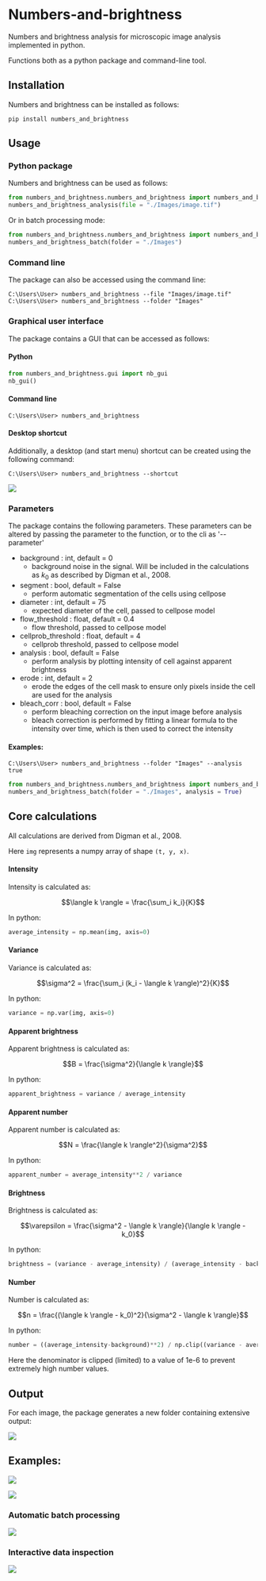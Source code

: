 # Numbers-and-brightness
Numbers and brightness analysis for microscopic image analysis implemented in python.

Functions both as a python package and command-line tool.

## Installation
Numbers and brightness can be installed as follows:
```shell
pip install numbers_and_brightness
```

## Usage
### Python package
Numbers and brightness can be used as follows:

```python
from numbers_and_brightness.numbers_and_brightness import numbers_and_brightness_analysis
numbers_and_brightness_analysis(file = "./Images/image.tif")
```

Or in batch processing mode:

```python
from numbers_and_brightness.numbers_and_brightness import numbers_and_brightness_batch
numbers_and_brightness_batch(folder = "./Images")
```

### Command line
The package can also be accessed using the command line:

```shell
C:\Users\User> numbers_and_brightness --file "Images/image.tif"
C:\Users\User> numbers_and_brightness --folder "Images"
```

### Graphical user interface
The package contains a GUI that can be accessed as follows:
#### Python
```python
from numbers_and_brightness.gui import nb_gui
nb_gui()
```

#### Command line
```shell
C:\Users\User> numbers_and_brightness
```

#### Desktop shortcut
Additionally, a desktop (and start menu) shortcut can be created using the following command:
```shell
C:\Users\User> numbers_and_brightness --shortcut
```

![](./assets/images/gui.png)

### Parameters
The package contains the following parameters. These parameters can be altered by passing the parameter to the function, or to the cli as '--parameter'

- background : int, default = 0
    - background noise in the signal. Will be included in the calculations as $k_0$ as described by Digman et al., 2008.
- segment : bool, default = False
    - perform automatic segmentation of the cells using cellpose
- diameter : int, default = 75
    - expected diameter of the cell, passed to cellpose model
- flow_threshold : float, default = 0.4
    - flow threshold, passed to cellpose model
-  cellprob_threshold : float, default = 4
    - cellprob threshold, passed to cellpose model
- analysis : bool, default = False
    - perform analysis by plotting intensity of cell against apparent brightness
- erode : int, default = 2
    - erode the edges of the cell mask to ensure only pixels inside the cell are used for the analysis
- bleach_corr : bool, default = False
    - perform bleaching correction on the input image before analysis
    - bleach correction is performed by fitting a linear formula to the intensity over time, which is then used to correct the intensity

#### Examples:
```shell
C:\Users\User> numbers_and_brightness --folder "Images" --analysis true
```
```python
from numbers_and_brightness.numbers_and_brightness import numbers_and_brightness_batch
numbers_and_brightness_batch(folder = "./Images", analysis = True)
```
## Core calculations
All calculations are derived from Digman et al., 2008.

Here `img` represents a numpy array of shape  `(t, y, x)`.

#### Intensity
Intensity is calculated as:<br>

$$\langle k \rangle = \frac{\sum_i k_i}{K}$$

In python:
```python
average_intensity = np.mean(img, axis=0)
```
#### Variance
Variance is calculated as:<br>

$$\sigma^2 = \frac{\sum_i (k_i - \langle k \rangle)^2}{K}$$

In python:
```python
variance = np.var(img, axis=0)
```
#### Apparent brightness
Apparent brightness is calculated as:<br>

$$B = \frac{\sigma^2}{\langle k \rangle}$$

In python:
```python
apparent_brightness = variance / average_intensity
```
#### Apparent number
Apparent number is calculated as:<br>

$$N = \frac{\langle k \rangle^2}{\sigma^2}$$

In python:
```python
apparent_number = average_intensity**2 / variance
```
#### Brightness
Brightness is calculated as:<br>

$$\varepsilon = \frac{\sigma^2 - \langle k \rangle}{\langle k \rangle - k_0}$$

In python:
```python
brightness = (variance - average_intensity) / (average_intensity - background)
```
#### Number
Number is calculated as:<br>

$$n = \frac{(\langle k \rangle - k_0)^2}{\sigma^2 - \langle k \rangle}$$

In python:
```python
number = ((average_intensity-background)**2) / np.clip((variance - average_intensity), 1e-6, None)
```
Here the denominator is clipped (limited) to a value of 1e-6 to prevent extremely high number values.

## Output
For each image, the package generates a new folder containing extensive output:<br>

![](./assets/images/output.png)

## Examples:

![](./assets/images/number.png)

![](./assets/images/eroded_mask.png)

### Automatic batch processing
![](./assets/images/output_csv.png)

### Interactive data inspection
![](./assets/images/brightness_x_intensity.png)
